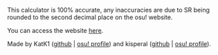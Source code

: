 This calculator is 100% accurate, any inaccuracies are due to SR being rounded to the second decimal place on the osu! website.

You can access the website [here](http://www.taikopp.com).

Made by KatK1 ([github](https://github.com/KatK1) | [osu! profile](https://osu.ppy.sh/users/21203707)) and kisperal ([github](https://github.com/thenerdie) | [osu! profile](https://osu.ppy.sh/users/13581430)).
